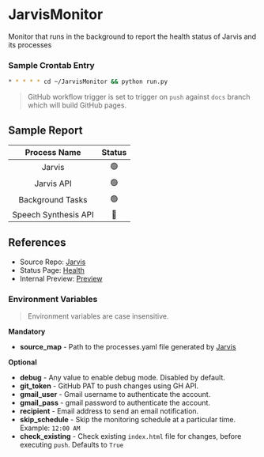 # JarvisMonitor
Monitor that runs in the background to report the health status of Jarvis and its processes

### Sample Crontab Entry
```bash
* * * * * cd ~/JarvisMonitor && python run.py
```

> GitHub workflow trigger is set to trigger on `push` against `docs` branch which will build GitHub pages.

## Sample Report
|      Process Name      |  Status   |
|:----------------------:|:---------:|
|         Jarvis         | &#128994; |
|       Jarvis API       | &#128994; |
|    Background Tasks    | &#128994; |
|  Speech Synthesis API  | &#128308; |

## References
- Source Repo: [Jarvis][1]
- Status Page: [Health][2]
- Internal Preview: [Preview][3]

### Environment Variables

> Environment variables are case insensitive.

**Mandatory**
- **source_map** - Path to the processes.yaml file generated by [Jarvis][4]

**Optional**
- **debug** - Any value to enable debug mode. Disabled by default.
- **git_token** - GitHub PAT to push changes using GH API.
- **gmail_user** - Gmail username to authenticate the account.
- **gmail_pass** - gmail password to authenticate the account.
- **recipient** - Email address to send an email notification.
- **skip_schedule** - Skip the monitoring schedule at a particular time. Example: `12:00 AM`
- **check_existing** - Check existing `index.html` file for changes, before executing `push`. Defaults to `True`

[1]: https://github.com/thevickypedia/Jarvis
[2]: https://jarvis-health.vigneshrao.com
[3]: https://htmlpreview.github.io/?https://github.com/thevickypedia/JarvisMonitor/blob/docs/docs/index.html
[4]: https://github.com/thevickypedia/Jarvis
